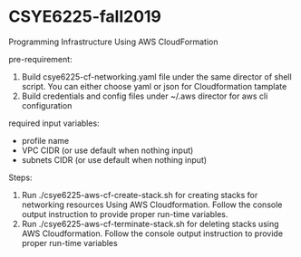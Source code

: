 # CSYE6225-fall2019
Programming Infrastructure Using AWS CloudFormation

pre-requirement:
1. Build csye6225-cf-networking.yaml file under the same director of shell script. You can either choose yaml or json for Cloudformation tamplate
2. Build credentials and config files under ~/.aws director for aws cli configuration

required input variables:
 * profile name
 * VPC CIDR (or use default when nothing input)
 * subnets CIDR (or use default when nothing input)

Steps:
1. Run ./csye6225-aws-cf-create-stack.sh for creating stacks for networking resources Using AWS Cloudformation. Follow the console output instruction to provide proper run-time variables.
2. Run ./csye6225-aws-cf-terminate-stack.sh for deleting stacks using AWS Cloudformation. Follow the console output instruction to provide proper run-time variables